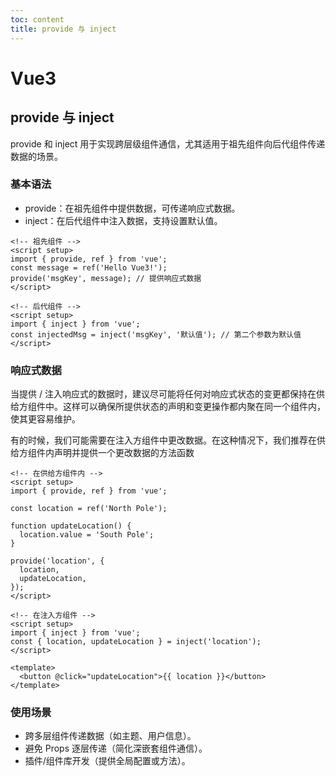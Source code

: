 ```yaml
---
toc: content
title: provide 与 inject
---
```


# Vue3

## provide 与 inject

provide 和 inject 用于实现跨层级组件通信，尤其适用于祖先组件向后代组件传递数据的场景。

### 基本语法

- provide：在祖先组件中提供数据，可传递响应式数据。
- inject：在后代组件中注入数据，支持设置默认值。

```vue
<!-- 祖先组件 -->
<script setup>
import { provide, ref } from 'vue';
const message = ref('Hello Vue3!');
provide('msgKey', message); // 提供响应式数据
</script>

<!-- 后代组件 -->
<script setup>
import { inject } from 'vue';
const injectedMsg = inject('msgKey', '默认值'); // 第二个参数为默认值
</script>
```

### 响应式数据

当提供 / 注入响应式的数据时，建议尽可能将任何对响应式状态的变更都保持在供给方组件中。这样可以确保所提供状态的声明和变更操作都内聚在同一个组件内，使其更容易维护。

有的时候，我们可能需要在注入方组件中更改数据。在这种情况下，我们推荐在供给方组件内声明并提供一个更改数据的方法函数

```vue
<!-- 在供给方组件内 -->
<script setup>
import { provide, ref } from 'vue';

const location = ref('North Pole');

function updateLocation() {
  location.value = 'South Pole';
}

provide('location', {
  location,
  updateLocation,
});
</script>

<!-- 在注入方组件 -->
<script setup>
import { inject } from 'vue';
const { location, updateLocation } = inject('location');
</script>

<template>
  <button @click="updateLocation">{{ location }}</button>
</template>
```

### 使用场景

- 跨多层组件传递数据（如主题、用户信息）。
- 避免 Props 逐层传递（简化深嵌套组件通信）。
- 插件/组件库开发（提供全局配置或方法）。

<BackTop></BackTop>
<SplashCursor></SplashCursor>
